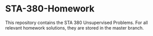 # STA-380-Homework

This repository contains the STA 380 Unsupervised Problems. For all relevant homework solutions, they are stored in the master branch.
